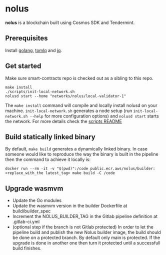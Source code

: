 # nolus
**nolus** is a blockchain built using Cosmos SDK and Tendermint.
## Prerequisites

Install [golang](https://golang.org/), [tomlq](https://tomlq.readthedocs.io/en/latest/installation.html) and [jq](https://stedolan.github.io/jq/).

## Get started

Make sure smart-contracts repo is checked out as a sibling to this repo.

```
make install
./scripts/init-local-network.sh
nolusd start --home "networks/nolus/local-validator-1"
```

The `make install` command will compile and locally install nolusd on your machine. `init-local-network.sh` generates a node setup (run `init-local-network.sh --help` for more configuration options) and `nolusd start` starts the network. For more details check the [scripts README](./scripts/README.md)

## Build statically linked binary

By default, `make build` generates a dynamically linked binary. In case someone would like to reproduce the way the binary is built in the pipeline then the command to achieve it locally is:

```shell
docker run --rm -it -v "$(pwd)":/code public.ecr.aws/nolus/builder:<replace_with_the latest_tag> make build -C /code
```

## Upgrade wasmvm
- Update the Go modules
- Update the wasmvm version in the builder Dockerfile at build/builder_spec
- Increment the NOLUS_BUILDER_TAG in the Gitlab pipeline definition at .gitlab-ci.yml
- (optional step if the branch is not Gitlab protected) In order to let the pipeline build and publish the new Nolus builder image, the build should be done on a protected branch. By default only main is protected. If the upgrade is done in another one then turn it protected until a successfull build finishes.
